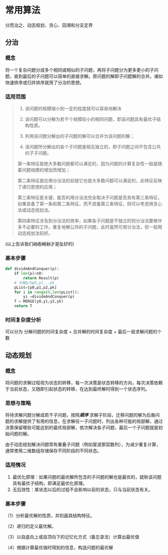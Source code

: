 # 常用算法

分而治之、动态规划、贪心、回溯和分支定界

## 分治

### 概念

将一个复杂问题分成多个相同或相似的子问题，再将子问题分为更多更小的子问题，直到最后的子问题可以简单的直接求解。原问题的解即子问题解的合并。诸如快速排序或归并排序就用了分治的思想。

### 适用范围

> 1) 该问题的规模缩小到一定的程度就可以容易地解决
>
> 2) 该问题可以分解为若干个规模较小的相同问题，即该问题具有最优子结构性质。
>
> 3) 利用该问题分解出的子问题的解可以合并为该问题的解；
>
> 4) 该问题所分解出的各个子问题是相互独立的，即子问题之间不包含公共的子子问题。
>
> 第一条特征是绝大多数问题都可以满足的，因为问题的计算复杂性一般是随着问题规模的增加而增加；
>
> 第二条特征是应用分治法的前提它也是大多数问题可以满足的，此特征反映了递归思想的应用；
>
> 第三条特征是关键，能否利用分治法完全取决于问题是否具有第三条特征，如果具备了第一条和第二条特征，而不具备第三条特征，则可以考虑用贪心法或动态规划法。
>
> 第四条特征涉及到分治法的效率，如果各子问题是不独立的则分治法要做许多不必要的工作，重复地解公共的子问题，此时虽然可用分治法，但一般用动态规划法较好。

(以上告诉我们~~动态规划~~才是坠好的)

### 基本步骤

~~~python
def divideAndConquer(p):
    if len(p)<n0:
        return Result(p)
    # 分解p为p0,p1...pk
    pList=[p0,p1,p2,pk]
    for i in range(0,len(pList)):
        yi =divideAndConquer(p)
    T = MERGE(y0,y1,y2,yk)
    return T
~~~

### 时间复杂度分析

可以分为   分解问题的时间复杂度 + 合并解的时间复杂度 + 最后一层求解问题的个数



## 动态规划

### 概念

将问题的求解过程视为状态的转移，每一次决策是状态转移的方向，每次决策依赖于当前状态，又随即引起状态的转移，在达到最终解时得到一个状态序列。

### 思想与策略

将待求解问题分解成若干子问题，按照***顺序*** 求解子阶段，迁移问题的解为后裔问题的求解提供了有用的信息，在求解任一子问题时，列出各种可能的局部解，通过决策保留哪些可能达到的最优局部解，依次解决各子问题，最后一个子问题就是初始问题的解。

由于动态规划解决问题常有重叠子问题（例如斐波那契数列），为减少重复计算，通常使用二维数组存储保存不同阶段的不同状态。

### 适用情况

1. 最优化原理：如果问题的最优解所包含的子问题的解也是最优的，就称该问题具有最优子结构，即满足最优化原理。
2.  无后效性：某状态以后的过程不会影响以前的状态，只与当前状态有关。

### 基本步骤

   （1）分析最优解的性质，并刻画其结构特征。

   （2）递归的定义最优解。

   （3）以自底向上或自顶向下的记忆化方式（备忘录法）计算出最优值

   （4）根据计算最优值时得到的信息，构造问题的最优解

